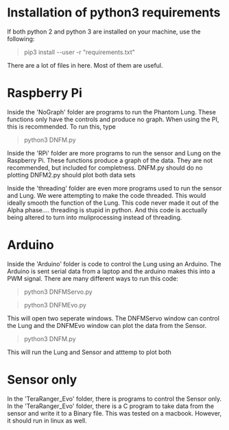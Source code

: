 # Installation of python3 requirements
If both python 2 and python 3 are installed on your machine, use the following:

> pip3 install --user  -r "requirements.txt"

There are a lot of files in here. Most of them are useful.

# Raspberry Pi

Inside the 'NoGraph' folder are programs to run the Phantom Lung. These functions only have the controls and produce no graph. When using the PI, this is recommended. To run this, type

> python3 DNFM.py

Inside the 'RPi' folder are more programs to run the sensor and Lung on the Raspberry Pi. These functions produce a graph of the data. They are not recommended, but included for completness.
 DNFM.py should do no plotting
 DNFM2.py should plot both data sets

Inside the 'threading' folder are even more programs used to run the sensor and Lung. We were attempting to make the code threaded. This would ideally smooth the function of the Lung. This code never made it out of the Alpha phase.... threading is stupid in python. And this code is acctually being altered to turn into muliprocessing instead of threading.

# Arduino

Inside the 'Arduino' folder is code to control the Lung using an Arduino. The Arduino is sent serial data from a laptop and the arduino makes this into a PWM signal. There are many different ways to run this code:

> python3 DNFMServo.py

> python3 DNFMEvo.py

This will open two seperate windows. The DNFMServo window can control the Lung and the DNFMEvo window can plot the data from the Sensor.

> python3 DNFM.py

This will run the Lung and Sensor and atttemp to plot both


# Sensor only

In the 'TeraRanger_Evo' folder, there is programs to control the Sensor only. In the 'TeraRanger_Evo' folder, there is a C program to take data from the sensor and write it to a Binary file. This was tested on a macbook. However, it should run in linux as well.
